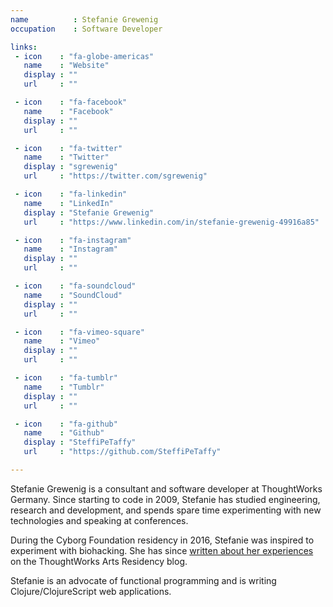```yaml
---
name          : Stefanie Grewenig
occupation    : Software Developer

links:
 - icon    : "fa-globe-americas"
   name    : "Website"
   display : ""
   url     : ""

 - icon    : "fa-facebook"
   name    : "Facebook"
   display : ""
   url     : ""

 - icon    : "fa-twitter"
   name    : "Twitter"
   display : "sgrewenig"
   url     : "https://twitter.com/sgrewenig"

 - icon    : "fa-linkedin"
   name    : "LinkedIn"
   display : "Stefanie Grewenig"
   url     : "https://www.linkedin.com/in/stefanie-grewenig-49916a85"

 - icon    : "fa-instagram"
   name    : "Instagram"
   display : ""
   url     : ""

 - icon    : "fa-soundcloud"
   name    : "SoundCloud"
   display : ""
   url     : ""

 - icon    : "fa-vimeo-square"
   name    : "Vimeo"
   display : ""
   url     : ""

 - icon    : "fa-tumblr"
   name    : "Tumblr"
   display : ""
   url     : ""

 - icon    : "fa-github"
   name    : "Github"
   display : "SteffiPeTaffy"
   url     : "https://github.com/SteffiPeTaffy"

---
```

Stefanie Grewenig is a consultant and software developer at ThoughtWorks Germany. Since starting to code in 2009, Stefanie has studied engineering, research and development, and spends spare time experimenting with new technologies and speaking at conferences.

During the Cyborg Foundation residency in 2016, Stefanie was inspired to experiment with biohacking. She has since [written about her experiences](/blog/how-i-became-a-cyborg) on the ThoughtWorks Arts Residency blog.

Stefanie is an advocate of functional programming and is writing Clojure/ClojureScript web applications.
